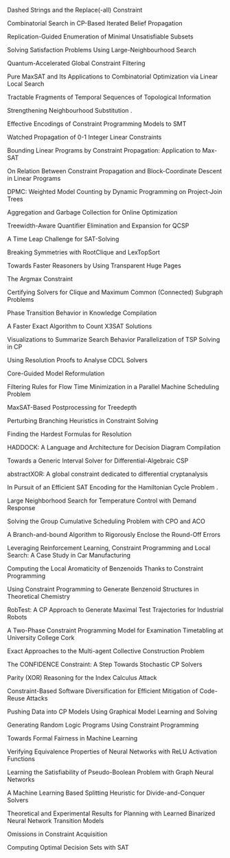 Dashed Strings and the Replace(-all) Constraint

Combinatorial Search in CP-Based Iterated Belief Propagation

Replication-Guided Enumeration of Minimal Unsatisfiable Subsets

Solving Satisfaction Problems Using Large-Neighbourhood Search

Quantum-Accelerated Global Constraint Filtering

Pure MaxSAT and Its Applications to Combinatorial Optimization via Linear Local Search

Tractable Fragments of Temporal Sequences of Topological Information

Strengthening Neighbourhood Substitution .

Effective Encodings of Constraint Programming Models to SMT

Watched Propagation of 0-1 Integer Linear Constraints

Bounding Linear Programs by Constraint Propagation: Application to Max-SAT

On Relation Between Constraint Propagation and Block-Coordinate Descent in Linear Programs

DPMC: Weighted Model Counting by Dynamic Programming on Project-Join Trees

Aggregation and Garbage Collection for Online Optimization

Treewidth-Aware Quantifier Elimination and Expansion for QCSP

A Time Leap Challenge for SAT-Solving

Breaking Symmetries with RootClique and LexTopSort

Towards Faster Reasoners by Using Transparent Huge Pages

The Argmax Constraint

Certifying Solvers for Clique and Maximum Common (Connected) Subgraph Problems

Phase Transition Behavior in Knowledge Compilation

A Faster Exact Algorithm to Count X3SAT Solutions

Visualizations to Summarize Search Behavior Parallelization of TSP Solving in CP

Using Resolution Proofs to Analyse CDCL Solvers

Core-Guided Model Reformulation

Filtering Rules for Flow Time Minimization in a Parallel Machine Scheduling Problem

MaxSAT-Based Postprocessing for Treedepth

Perturbing Branching Heuristics in Constraint Solving

Finding the Hardest Formulas for Resolution

HADDOCK: A Language and Architecture for Decision Diagram Compilation

Towards a Generic Interval Solver for Differential-Algebraic CSP

abstractXOR: A global constraint dedicated to differential cryptanalysis

In Pursuit of an Efficient SAT Encoding for the Hamiltonian Cycle Problem .

Large Neighborhood Search for Temperature Control with Demand Response

Solving the Group Cumulative Scheduling Problem with CPO and ACO

A Branch-and-bound Algorithm to Rigorously Enclose the Round-Off Errors

Leveraging Reinforcement Learning, Constraint Programming and Local Search: A Case Study in Car Manufacturing

Computing the Local Aromaticity of Benzenoids Thanks to Constraint Programming

Using Constraint Programming to Generate Benzenoid Structures in Theoretical Chemistry

RobTest: A CP Approach to Generate Maximal Test Trajectories for Industrial Robots

A Two-Phase Constraint Programming Model for Examination Timetabling at University College Cork

Exact Approaches to the Multi-agent Collective Construction Problem

The CONFIDENCE Constraint: A Step Towards Stochastic CP Solvers

Parity (XOR) Reasoning for the Index Calculus Attack

Constraint-Based Software Diversification for Efficient Mitigation of Code-Reuse Attacks

Pushing Data into CP Models Using Graphical Model Learning and Solving

Generating Random Logic Programs Using Constraint Programming

Towards Formal Fairness in Machine Learning

Verifying Equivalence Properties of Neural Networks with ReLU Activation Functions

Learning the Satisfiability of Pseudo-Boolean Problem with Graph Neural Networks

A Machine Learning Based Splitting Heuristic for Divide-and-Conquer Solvers

Theoretical and Experimental Results for Planning with Learned Binarized Neural Network Transition Models

Omissions in Constraint Acquisition

Computing Optimal Decision Sets with SAT

